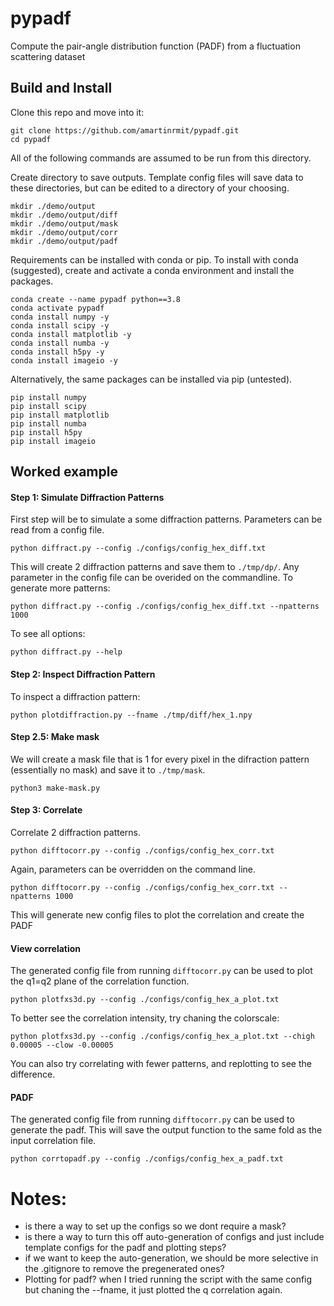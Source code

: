 # pypadf

Compute the pair-angle distribution function (PADF) from a fluctuation scattering dataset

## Build and Install

Clone this repo and move into it:

    git clone https://github.com/amartinrmit/pypadf.git
    cd pypadf

All of the following commands are assumed to be run from this directory.

Create directory to save outputs. Template config files will save data to these directories, but can be edited to a directory of your choosing.

    mkdir ./demo/output
    mkdir ./demo/output/diff
    mkdir ./demo/output/mask
    mkdir ./demo/output/corr
    mkdir ./demo/output/padf

Requirements can be installed with conda or pip. To install with conda (suggested), create and activate a conda environment and install the packages.

    conda create --name pypadf python==3.8
    conda activate pypadf
    conda install numpy -y
    conda install scipy -y
    conda install matplotlib -y
    conda install numba -y
    conda install h5py -y
    conda install imageio -y

Alternatively, the same packages can be installed via pip (untested).

    pip install numpy
    pip install scipy
    pip install matplotlib
    pip install numba
    pip install h5py
    pip install imageio
    

## Worked example

#### Step 1: Simulate Diffraction Patterns

First step will be to simulate a some diffraction patterns. Parameters can be read from a config file.

    python diffract.py --config ./configs/config_hex_diff.txt

This will create 2 diffraction patterns and save them to `./tmp/dp/`. 
Any parameter in the config file can be overided on the commandline. To generate more patterns:

    python diffract.py --config ./configs/config_hex_diff.txt --npatterns 1000

To see all options:
    
    python diffract.py --help




#### Step 2: Inspect Diffraction Pattern

To inspect a diffraction pattern:

    python plotdiffraction.py --fname ./tmp/diff/hex_1.npy





#### Step 2.5: Make mask

We will create a mask file that is 1 for every pixel in the difraction pattern (essentially no mask) and save it to `./tmp/mask`.

    python3 make-mask.py

#### Step 3: Correlate 

Correlate 2 diffraction patterns.

    python difftocorr.py --config ./configs/config_hex_corr.txt

Again, parameters can be overridden on the command line.

    python difftocorr.py --config ./configs/config_hex_corr.txt --npatterns 1000


This will generate new config files to plot the correlation and create the PADF

#### View correlation

The generated config file from running `difftocorr.py` can be used to plot the q1=q2 plane of the correlation function.

    python plotfxs3d.py --config ./configs/config_hex_a_plot.txt

To better see the correlation intensity, try chaning the colorscale:

    python plotfxs3d.py --config ./configs/config_hex_a_plot.txt --chigh 0.00005 --clow -0.00005

You can also try correlating with fewer patterns, and replotting to see the difference. 


#### PADF

The generated config file from running `difftocorr.py` can be used to generate the padf. This will save the output function to the same fold as the input correlation file.

    python corrtopadf.py --config ./configs/config_hex_a_padf.txt



# Notes:
- is there a way to set up the configs so we dont require a mask?
- is there a way to turn this off auto-generation of configs and just include template configs for the padf and plotting steps?
- if we want to keep the auto-generation, we should be more selective in the .gitignore to remove the pregenerated ones?
- Plotting for padf? when I tried running the script with the same config but chaning the --fname, it just plotted the q correlation again.



